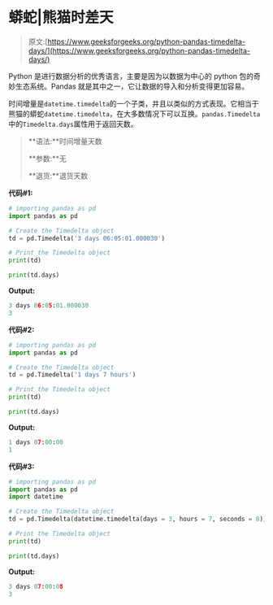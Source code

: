# 蟒蛇|熊猫时差天

> 原文:[https://www.geeksforgeeks.org/python-pandas-timedelta-days/](https://www.geeksforgeeks.org/python-pandas-timedelta-days/)

Python 是进行数据分析的优秀语言，主要是因为以数据为中心的 python 包的奇妙生态系统。Pandas 就是其中之一，它让数据的导入和分析变得更加容易。

时间增量是`datetime.timedelta`的一个子类，并且以类似的方式表现。它相当于熊猫的蟒蛇`datetime.timedelta`，在大多数情况下可以互换。`pandas.Timedelta`中的`Timedelta.days`属性用于返回天数。

> **语法:**时间增量天数
> 
> **参数:**无
> 
> **退货:**退货天数

**代码#1:**

```py
# importing pandas as pd 
import pandas as pd 

# Create the Timedelta object 
td = pd.Timedelta('3 days 06:05:01.000030') 

# Print the Timedelta object 
print(td) 

print(td.days)
```

**Output:**

```py
3 days 06:05:01.000030
3

```

**代码#2:**

```py
# importing pandas as pd 
import pandas as pd 

# Create the Timedelta object 
td = pd.Timedelta('1 days 7 hours') 

# Print the Timedelta object 
print(td) 

print(td.days)
```

**Output:**

```py
1 days 07:00:00
1

```

**代码#3:**

```py
# importing pandas as pd 
import pandas as pd 
import datetime

# Create the Timedelta object 
td = pd.Timedelta(datetime.timedelta(days = 3, hours = 7, seconds = 8)) 

# Print the Timedelta object 
print(td) 

print(td.days)
```

**Output:**

```py
3 days 07:00:08
3

```